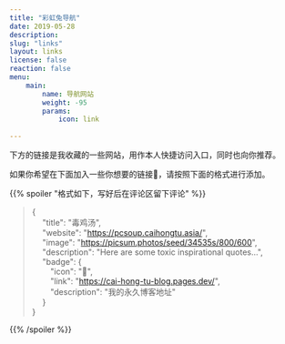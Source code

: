 ```yaml
---
title: "彩虹兔导航"
date: 2019-05-28
description: 
slug: "links"
layout: links
license: false
reaction: false
menu: 
    main:
        name: 导航网站
        weight: -95
        params:
            icon: link
        
---
```

<style>
.article-header {
    display: none;
  }
.article-footer {
	display: none;
  }

</style>

下方的链接是我收藏的一些网站，用作本人快捷访问入口，同时也向你推荐。

如果你希望在下面加入一些你想要的链接🔗，请按照下面的格式进行添加。

{{% spoiler "格式如下，写好后在评论区留下评论" %}}

> {  
>  &emsp; "title": "毒鸡汤",  
>  &emsp; "website": "https://pcsoup.caihongtu.asia/",  
>  &emsp; "image": "https://picsum.photos/seed/34535s/800/600",  
>  &emsp; "description": "Here are some toxic inspirational quotes...",  
>  &emsp; "badge": {  
>  &emsp;&emsp;     "icon": "🌚",  
>  &emsp;&emsp;     "link": "https://cai-hong-tu-blog.pages.dev/",  
>  &emsp;&emsp;     "description": "我的永久博客地址"  
>  &emsp;  }  
> }  

{{% /spoiler %}}

